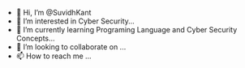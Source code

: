 - 👋 Hi, I’m @SuvidhKant
- 👀 I’m interested in Cyber Security...
- 🌱 I’m currently learning Programing Language and Cyber Security Concepts...
- 💞️ I’m looking to collaborate on ...
- 📫 How to reach me ...

<!---
SuvidhKant/SuvidhKant is a ✨ special ✨ repository because its `README.md` (this file) appears on your GitHub profile.
You can click the Preview link to take a look at your changes.
--->

